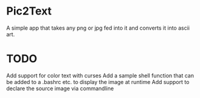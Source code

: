 # Pic2Text
A simple app that takes any png or jpg fed into it and converts it into ascii art.
# TODO
Add support for color text with curses
Add a sample shell function that can be added to a .bashrc etc. to display the image at runtime
Add support to declare the source image via commandline
